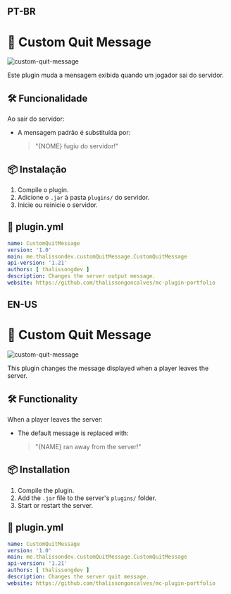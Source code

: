 ## PT-BR
# 🚪 Custom Quit Message

![custom-quit-message](./custom-quit-message.gif)

Este plugin muda a mensagem exibida quando um jogador sai do servidor.

## 🛠️ Funcionalidade

Ao sair do servidor:
- A mensagem padrão é substituída por:
  > "{NOME} fugiu do servidor!"

## 📦 Instalação

1. Compile o plugin.
2. Adicione o `.jar` à pasta `plugins/` do servidor.
3. Inicie ou reinicie o servidor.

## 📄 plugin.yml

```yml
name: CustomQuitMessage
version: '1.0'
main: me.thalissondev.customQuitMessage.CustomQuitMessage
api-version: '1.21'
authors: [ thalissongdev ]
description: Changes the server output message.
website: https://github.com/thalissongoncalves/mc-plugin-portfolio
```

## EN-US
# 🚪 Custom Quit Message

![custom-quit-message](./custom-quit-message.gif)

This plugin changes the message displayed when a player leaves the server.

## 🛠️ Functionality

When a player leaves the server:
- The default message is replaced with:
  > "{NAME} ran away from the server!"

## 📦 Installation

1. Compile the plugin.
2. Add the `.jar` file to the server's `plugins/` folder.
3. Start or restart the server.

## 📄 plugin.yml

```yml
name: CustomQuitMessage
version: '1.0'
main: me.thalissondev.customQuitMessage.CustomQuitMessage
api-version: '1.21'
authors: [ thalissongdev ]
description: Changes the server quit message.
website: https://github.com/thalissongoncalves/mc-plugin-portfolio
